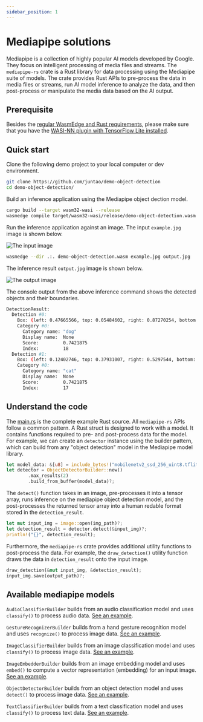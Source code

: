 ```yaml
---
sidebar_position: 1
---
```


# Mediapipe solutions

Mediapipe is a collection of highly popular AI models developed by Google. They focus on intelligent processing of media files and streams. The `mediapipe-rs` crate is a Rust library for data processing using the Mediapipe suite of models. The crate provides Rust APIs to pre-process the data in media files or streams, run AI model inference to analyze the data, and then post-process or manipulate the media data based on the AI output.

## Prerequisite

Besides the [regular WasmEdge and Rust requirements](../../rust/setup.md), please make sure that you have the [WASI-NN plugin with TensorFlow Lite installed](../../../start/install.md#wasi-nn-plug-in-with-tensorflow-lite-backend).

## Quick start

Clone the following demo project to your local computer or dev environment.

```bash
git clone https://github.com/juntao/demo-object-detection
cd demo-object-detection/
```

Build an inference application using the Mediapipe object dection model.

```bash
cargo build --target wasm32-wasi --release
wasmedge compile target/wasm32-wasi/release/demo-object-detection.wasm demo-object-detection.wasm
```

Run the inference application against an image. The input `example.jpg` image is shown below.

![The input image](https://raw.githubusercontent.com/juntao/demo-object-detection/main/example.jpg)

```bash
wasmedge --dir .:. demo-object-detection.wasm example.jpg output.jpg
```

The inference result `output.jpg` image is shown below.

![The output image](https://raw.githubusercontent.com/WasmEdge/mediapipe-rs/main/assets/doc/cat_and_dog_detection.jpg)

The console output from the above inference command shows the detected objects and their boundaries.

```bash
DetectionResult:
  Detection #0:
    Box: (left: 0.47665566, top: 0.05484602, right: 0.87270254, bottom: 0.87143743)
    Category #0:
      Category name: "dog"
      Display name:  None
      Score:         0.7421875
      Index:         18
  Detection #1:
    Box: (left: 0.12402746, top: 0.37931007, right: 0.5297544, bottom: 0.8517805)
    Category #0:
      Category name: "cat"
      Display name:  None
      Score:         0.7421875
      Index:         17
```

## Understand the code

The [main.rs](https://github.com/juntao/demo-object-detection/blob/main/src/main.rs) is the complete example Rust source. All `mediapipe-rs` APIs follow a common pattern. A Rust struct is designed to work with a model. It contains functions required to pre- and post-process data for the model. For example, we can create an `detector` instance using the builder pattern, which can build from any "object detection" model in the Mediapipe model library.

```rust
let model_data: &[u8] = include_bytes!("mobilenetv2_ssd_256_uint8.tflite");
let detector = ObjectDetectorBuilder::new()
        .max_results(2)
        .build_from_buffer(model_data)?;
```

The `detect()` function takes in an image, pre-processes it into a tensor array, runs inference on the mediapipe object detection model, and the post-processes the returned tensor array into a human redable format stored in the `detection_result`.

```rust
let mut input_img = image::open(img_path)?;
let detection_result = detector.detect(&input_img)?;
println!("{}", detection_result);
```

Furthermore, the `mediapipe-rs` crate provides additional utility functions to post-process the data. For example, the `draw_detection()` utility function draws the data in `detection_result` onto the input image.

```rust
draw_detection(&mut input_img, &detection_result);
input_img.save(output_path)?;
```

## Available mediapipe models

`AudioClassifierBuilder` builds from an audio classification model and uses `classify()` to process audio data. [See an example](https://github.com/WasmEdge/mediapipe-rs/blob/main/examples/audio_classification.rs).

`GestureRecognizerBuilder` builds from a hand gesture recognition model and uses `recognize()` to process image data. [See an example](https://github.com/WasmEdge/mediapipe-rs/blob/main/examples/gesture_recognition.rs).

`ImageClassifierBuilder` builds from an image classification model and uses `classify()` to process image data. [See an example](https://github.com/WasmEdge/mediapipe-rs/blob/main/examples/image_classification.rs).

`ImageEmbedderBuilder` builds from an image embedding model and uses `embed()` to compute a vector representation (embedding) for an input image. [See an example](https://github.com/WasmEdge/mediapipe-rs/blob/main/examples/image_embedding.rs).

`ObjectDetectorBuilder` builds from an object detection model and uses `detect()` to process image data. [See an example](https://github.com/WasmEdge/mediapipe-rs/blob/main/examples/object_detection.rs).

`TextClassifierBuilder` builds from a text classification model and uses `classify()` to process text data. [See an example](https://github.com/WasmEdge/mediapipe-rs/blob/main/examples/text_classification.rs).
